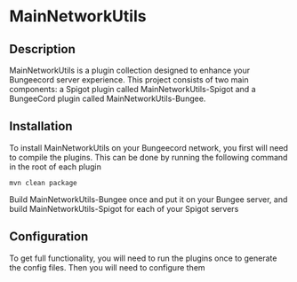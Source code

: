 # MainNetworkUtils

## Description
MainNetworkUtils is a plugin collection designed to enhance your Bungeecord server experience.
This project consists of two main components: a Spigot plugin called MainNetworkUtils-Spigot
and a BungeeCord plugin called MainNetworkUtils-Bungee.

## Installation
To install MainNetworkUtils on your Bungeecord network, you first will need to compile the plugins.
This can be done by running the following command in the root of each plugin

```shell
mvn clean package
```

Build MainNetworkUtils-Bungee once and put it on your Bungee server, and build
MainNetworkUtils-Spigot for each of your Spigot servers

## Configuration
To get full functionality, you will need to run the plugins once to generate the config files.
Then you will need to configure them